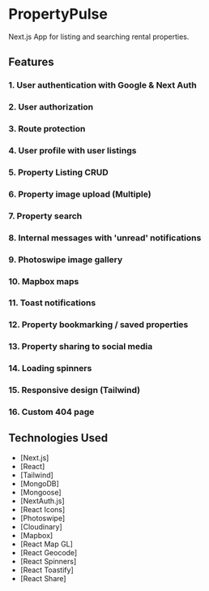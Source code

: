 # PropertyPulse

Next.js App for listing and searching rental properties.

## Features

### 1. User authentication with Google & Next Auth

### 2. User authorization

### 3. Route protection

### 4. User profile with user listings

### 5. Property Listing CRUD

### 6. Property image upload (Multiple)

### 7. Property search

### 8. Internal messages with 'unread' notifications

### 9. Photoswipe image gallery

### 10. Mapbox maps

### 11. Toast notifications

### 12. Property bookmarking / saved properties

### 13. Property sharing to social media

### 14. Loading spinners

### 15. Responsive design (Tailwind)

### 16. Custom 404 page

## Technologies Used

- [Next.js]
- [React]
- [Tailwind]
- [MongoDB]
- [Mongoose]
- [NextAuth.js]
- [React Icons]
- [Photoswipe]
- [Cloudinary]
- [Mapbox]
- [React Map GL]
- [React Geocode]
- [React Spinners]
- [React Toastify]
- [React Share]
